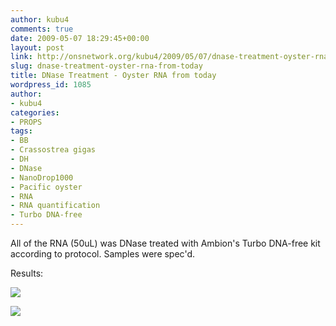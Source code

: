 ```yaml
---
author: kubu4
comments: true
date: 2009-05-07 18:29:45+00:00
layout: post
link: http://onsnetwork.org/kubu4/2009/05/07/dnase-treatment-oyster-rna-from-today/
slug: dnase-treatment-oyster-rna-from-today
title: DNase Treatment - Oyster RNA from today
wordpress_id: 1085
author:
- kubu4
categories:
- PROPS
tags:
- BB
- Crassostrea gigas
- DH
- DNase
- NanoDrop1000
- Pacific oyster
- RNA
- RNA quantification
- Turbo DNA-free
---
```


All of the RNA (50uL) was DNase treated with Ambion's Turbo DNA-free kit according to protocol. Samples were spec'd.

Results:

![](http://eagle.fish.washington.edu/Arabidopsis/RNA%20Spec%20Readings/20090507%20RNA%20SJW-01.jpg)

![](http://eagle.fish.washington.edu/Arabidopsis/RNA%20Spec%20Readings/20090507%20RNA%20SJW-02.jpg)
